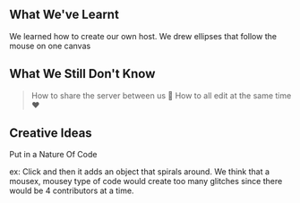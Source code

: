 ## What We've Learnt

We learned how to create our own host.
We drew ellipses that follow the mouse on one canvas

## What We Still Don't Know
> How to share the server between us :metal:
> How to all edit at the same time :heart:

## Creative Ideas
Put in a Nature Of Code

ex: Click and then it adds an object that spirals around.
We think that a mousex, mousey type of code would create too many glitches since there would be 4 contributors at a time.

